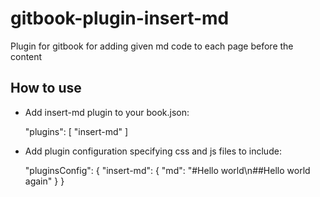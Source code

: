 # gitbook-plugin-insert-md
Plugin for gitbook for adding given md code to each page before the content

## How to use
- Add insert-md plugin to your book.json:


    "plugins": [
      "insert-md"
    ]

- Add plugin configuration specifying css and js files to include:


    "pluginsConfig": {
      "insert-md": {
        "md": "#Hello world\n##Hello world again"
      }
    }